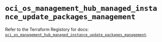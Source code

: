 # `oci_os_management_hub_managed_instance_update_packages_management`

Refer to the Terraform Registory for docs: [`oci_os_management_hub_managed_instance_update_packages_management`](https://registry.terraform.io/providers/oracle/oci/6.18.0/docs/resources/os_management_hub_managed_instance_update_packages_management).

